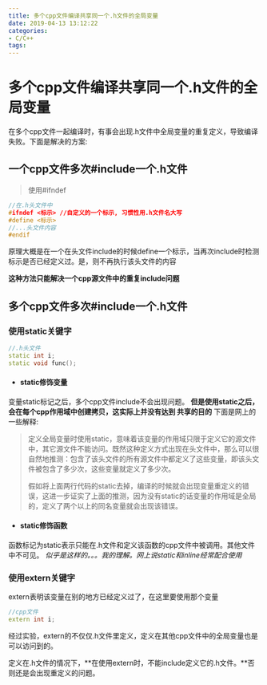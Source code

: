 ```yaml
---
title: 多个cpp文件编译共享同一个.h文件的全局变量
date: 2019-04-13 13:12:22
categories: 
- C/C++
tags:
---
```


# 多个cpp文件编译共享同一个.h文件的全局变量

在多个cpp文件一起编译时，有事会出现.h文件中全局变量的重复定义，导致编译失败。下面是解决的方案:

## 一个cpp文件多次#include一个.h文件
> 使用#ifndef

```c++
//在.h头文件中
#ifndef <标示> //自定义的一个标示, 习惯性用.h文件名大写
#define <标示>
//...头文件内容
#endif
```
原理大概是在一个在头文件include的时候define一个标示，当再次include时检测标示是否已经定义过。是，则不再执行该头文件的内容

**这种方法只能解决一个cpp源文件中的重复include问题**

## 多个cpp文件多次#include一个.h文件
### 使用static关键字
```c++
//.h头文件
static int i;
static void func();
```
* #### static修饰变量
变量static标记之后，多个cpp文件include不会出现问题。
**但是使用static之后，会在每个cpp作用域中创建拷贝，这实际上并没有达到 共享的目的**
下面是网上的一些解释:
> 定义全局变量时使用static，意味着该变量的作用域只限于定义它的源文件中，其它源文件不能访问。既然这种定义方式出现在头文件中，那么可以很自然地推测：包含了该头文件的所有源文件中都定义了这些变量，即该头文件被包含了多少次，这些变量就定义了多少次。
> 
> 假如将上面两行代码的static去掉，编译的时候就会出现变量重定义的错误，这进一步证实了上面的推测，因为没有static的话变量的作用域是全局的，定义了两个以上的同名变量就会出现该错误。

* #### static修饰函数
函数标记为static表示只能在.h文件和定义该函数的cpp文件中被调用。其他文件中不可见。
*似乎是这样的。。。我的理解。网上说static和inline经常配合使用*

### 使用extern关键字
extern表明该变量在别的地方已经定义过了，在这里要使用那个变量

```c++
//cpp文件
extern int i;
```
经过实验，extern的不仅仅.h文件里定义，定义在其他cpp文件中的全局变量也是可以访问到的。

定义在.h文件的情况下，**在使用extern时，不能include定义它的.h文件。**否则还是会出现重定义的问题。
